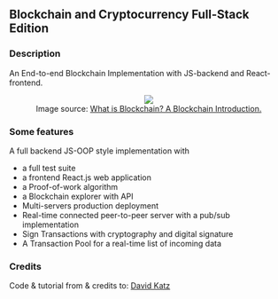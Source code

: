 ## Blockchain and Cryptocurrency Full-Stack Edition
### Description
An End-to-end Blockchain Implementation with JS-backend and React-frontend.

<p align="center"><img src="https://mytechdecisions.com/wp-content/uploads/2018/02/blockchain-3052119_1280.png" />
<br />Image source: <a href="https://mytechdecisions.com/it-infrastructure/blockchain-company-supply-chain/">What is Blockchain? A Blockchain Introduction.</a></p>

### Some features
A full backend JS-OOP style implementation with
- a full test suite
- a frontend React.js web application
- a Proof-of-work algorithm
- a Blockchain explorer with API
- Multi-servers production deployment
- Real-time connected peer-to-peer server with a pub/sub implementation
- Sign Transactions with cryptography and digital signature
- A Transaction Pool for a real-time list of incoming data

### Credits
Code & tutorial from & credits to: [David Katz](https://www.udemy.com/build-blockchain-full-stack/)
